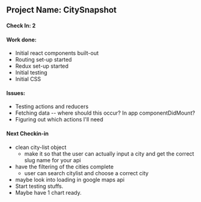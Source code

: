## Project Name: CitySnapshot

#### Check In: 2

#### Work done:
* Initial react components built-out
* Routing set-up started
* Redux set-up started
* Initial testing
* Initial CSS


#### Issues:
* Testing actions and reducers 
* Fetching data -- where should this occur? In app componentDidMount?
* Figuring out which actions I'll need 

#### Next Checkin-in

- clean city-list object 
    - make it so that the user can actually input a city and get the correct slug name for your api 
- have the filtering of the cities complete 
    - user can search citylist and choose a correct city 
- maybe look into loading in google maps api 
- Start testing stuffs. 
- Maybe have 1 chart ready.
